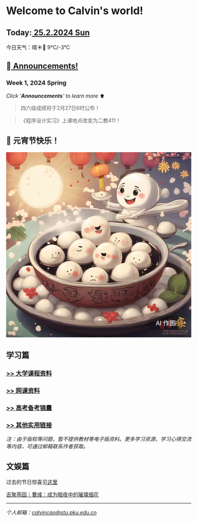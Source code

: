 # Welcome to Calvin's world!

## Today:[ 25.2.2024 Sun](/schedule/24sp-weekend)
今日天气：晴☀️🧊 9°C/-3°C

## 📢[ Announcements!](/24sp/week1) 

### **Week 1**, 2024 Spring

*Click '**Announcements**' to learn more* ⬆️

> 四六级成绩将于2月27日6时公布！

> 《程序设计实习》上课地点改变为二教411！

## 🎉 元宵节快乐！

![happy 元宵节!](/24sp/lantern.png)

## 学习篇

### [>> 大学课程资料](university_courses)

### [>> 网课资料](online_course)

### [>> 高考备考锦囊](gaokao)

### [>> 其他实用链接](links)

*注：由于版权等问题，暂不提供教材等电子版资料。更多学习资源、学习心得交流等内容，可通过邮箱联系作者获取。*

## 文娱篇

过去的节日惊喜见[这里](/activity)

[吉聚燕园｜曹彧：成为暗夜中的璀璨烟花](https://mp.weixin.qq.com/s/zs2K9cgmLi-b9N5gp6V9Jg)

----
*个人邮箱：calvincao@stu.pku.edu.cn*